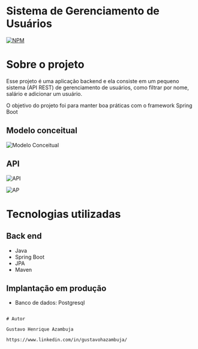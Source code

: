 
# Sistema de Gerenciamento de Usuários
[![NPM](https://img.shields.io/npm/l/react)](https://github.com/devsuperior/sds1-wmazoni/blob/master/LICENSE) 

# Sobre o projeto

Esse projeto é  uma aplicação backend e ela consiste em um pequeno sistema (API REST) de gerenciamento de usuários, como filtrar por nome, salário e adicionar um usuário.

O objetivo do projeto foi para manter boa práticas com o framework Spring Boot

## Modelo conceitual
![Modelo Conceitual](https://github.com/gustavoHazambuja/Images/blob/main/UserJPA/User.png)

## API
![API](https://github.com/gustavoHazambuja/Images/blob/main/UserJPA/GetUsers.png)

![AP](https://github.com/gustavoHazambuja/Images/blob/main/UserJPA/SearchName.png)

# Tecnologias utilizadas
## Back end
- Java
- Spring Boot
- JPA
- Maven
## Implantação em produção
- Banco de dados: Postgresql

  

```

# Autor

Gustavo Henrique Azambuja

https://www.linkedin.com/in/gustavohazambuja/

